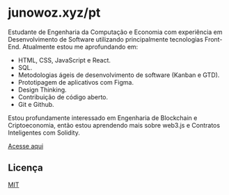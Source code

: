 # junowoz.xyz/pt

Estudante de Engenharia da Computação e Economia com experiência em Desenvolvimento de Software utilizando principalmente tecnologias Front-End. Atualmente estou me aprofundando em:

- HTML, CSS, JavaScript e React.
- SQL.
- Metodologias ágeis de desenvolvimento de software (Kanban e GTD).
- Prototipagem de aplicativos com Figma.
- Design Thinking.
- Contribuição de código aberto.
- Git e Github.

Estou profundamente interessado em Engenharia de Blockchain e Criptoeconomia, então estou aprendendo mais sobre web3.js e Contratos Inteligentes com Solidity.

[Acesse aqui](https://junowoz.xyz/pt)

## Licença

[MIT](https://choosealicense.com/licenses/mit/)
